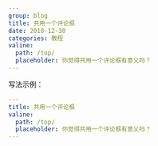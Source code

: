 ```yaml
---
group: blog
title: 共用一个评论框
date: 2018-12-30
categories: 教程
valine:
  path: /top/
  placeholder: 你觉得共用一个评论框有意义吗？
---
```


写法示例：

```yml
---
title: 共用一个评论框
valine:
  path: /top/
  placeholder: 你觉得共用一个评论框有意义吗？
---
```

<!-- more -->
